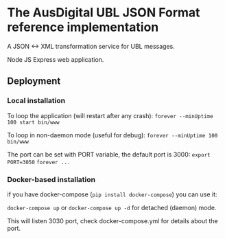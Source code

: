 # The AusDigital UBL JSON Format reference implementation 
A JSON &lt;-> XML transformation service for UBL messages.

Node JS Express web application.


## Deployment

### Local installation

To loop the application (will restart after any crash):
`forever --minUptime 100 start bin/www`

To loop in non-daemon mode (useful for debug):
`forever --minUptime 100 bin/www`

The port can be set with PORT variable, the default port is 3000:
`export PORT=3050`
`forever ...`

### Docker-based installation

if you have docker-compose (`pip install docker-compose`) you can use it:

`docker-compose up` or `docker-compose up -d` for detached (daemon) mode.

This will listen 3030 port, check docker-compose.yml for details about the port.
